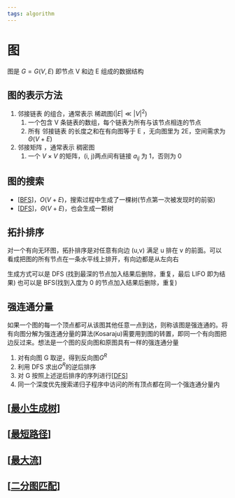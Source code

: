 ```yaml
---
tags: algorithm
---
```

# 图

图是 $G=G(V,E)$ 即节点 V 和边 E 组成的数据结构

## 图的表示方法

1. 邻接链表 的组合，通常表示 稀疏图($\left\vert E \right\vert \ll\left\vert V \right\vert ^2$)
   1. 一个包含 V 条链表的数组，每个链表为所有与该节点相连的节点
   2. 所有 邻接链表 的长度之和在有向图等于 E ，无向图里为 2E，空间需求为 $\Theta(V+E)$
2. 邻接矩阵 ，通常表示 稠密图
   1. 一个 $V \times V$ 的矩阵，(i, j)两点间有链接 $a_{ij}$ 为 1，否则为 0

## 图的搜索

- [[BFS]]，$O(V+E)$，搜索过程中生成了一棵树(节点第一次被发现时的前驱)
- [[DFS]]，$\Theta(V+E)$，也会生成一颗树

## 拓扑排序

对一个有向无环图，拓扑排序是对任意有向边 (u,v) 满足 u 排在 v 的前面。可以看成把图的所有节点在一条水平线上排开，有向边都是从左向右

生成方式可以是 DFS (找到最深的节点加入结果后删除，重复，最后 LIFO 即为结果) 也可以是 BFS(找到入度为 0 的节点加入结果后删除，重复)

## 强连通分量

如果一个图的每一个顶点都可从该图其他任意一点到达，则称该图是强连通的。将有向图分解为强连通分量的算法(Kosaraju)需要用到图的转置，即同一个有向图把边反过来。想法是一个图的反向图和原图具有一样的强连通分量

1. 对有向图 G 取逆，得到反向图$G^R$
2. 利用 DFS 求出$G^{R}$的逆后排序
3. 对 G 按照上述逆后排序的序列进行[[DFS]]
4. 同一个深度优先搜索递归子程序中访问的所有顶点都在同一个强连通分量内

## [[最小生成树]]

## [[最短路径]]

## [[最大流]]

## [[二分图匹配]]

[//begin]: # "Autogenerated link references for markdown compatibility"
[BFS]: ../algorithms/BFS.md "BFS"
[DFS]: ../algorithms/DFS.md "DFS"
[最小生成树]: ../algorithms/最小生成树.md "最小生成树"
[最短路径]: ../algorithms/最短路径.md "最短路径"
[最大流]: ../algorithms/最大流.md "最大流"
[二分图匹配]: ../algorithms/二分图匹配.md "二分图匹配"
[//end]: # "Autogenerated link references"
